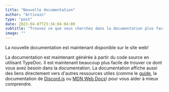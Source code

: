 ```yaml
---
title: "Nouvelle documentation"
author: "Artivain"
type: "post"
date: 2023-04-07T23:34:04-04:00
subtitle: "Trouvez ce que vous cherchez dans la documentation plus facilement!"
image: ""
---
```


La nouvelle documentation est maintenant disponible sur le site web!

<!--more-->

La documentation est maintenant générée à partir du code source en utilisant TypeDoc.
Il est maintenant beaucoup plus facile de trouver ce dont vous avez besoin dans la documentation.
La documentation affiche aussi des liens directement vers d'autres ressources utiles (comme le [guide](/fr/guide), la documentation de [Discord.js](https://discord.js.org) ou [MDN Web Docs](https://developer.mozilla.org/)) pour vous aider à mieux comprendre.